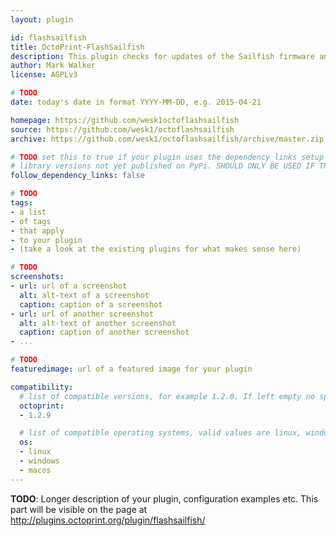 ```yaml
---
layout: plugin

id: flashsailfish
title: OctoPrint-FlashSailfish
description: This plugin checks for updates of the Sailfish firmware and will offer to flash the new firmware onto your printer when a new version is available.
author: Mark Walker
license: AGPLv3

# TODO
date: today's date in format YYYY-MM-DD, e.g. 2015-04-21

homepage: https://github.com/wesk1octoflashsailfish
source: https://github.com/wesk1/octoflashsailfish
archive: https://github.com/wesk1/octoflashsailfish/archive/master.zip

# TODO set this to true if your plugin uses the dependency_links setup parameter to include
# library versions not yet published on PyPi. SHOULD ONLY BE USED IF THERE IS NO OTHER OPTION!
follow_dependency_links: false

# TODO
tags:
- a list
- of tags
- that apply
- to your plugin
- (take a look at the existing plugins for what makes sense here)

# TODO
screenshots:
- url: url of a screenshot
  alt: alt-text of a screenshot
  caption: caption of a screenshot
- url: url of another screenshot
  alt: alt-text of another screenshot
  caption: caption of another screenshot
- ...

# TODO
featuredimage: url of a featured image for your plugin

compatibility:
  # list of compatible versions, for example 1.2.0. If left empty no specific version requirement will be assumed
  octoprint:
  - 1.2.9

  # list of compatible operating systems, valid values are linux, windows, macos, leaving empty defaults to all
  os:
  - linux
  - windows
  - macos
---
```


**TODO**: Longer description of your plugin, configuration examples etc. This part will be visible on the page at
http://plugins.octoprint.org/plugin/flashsailfish/

